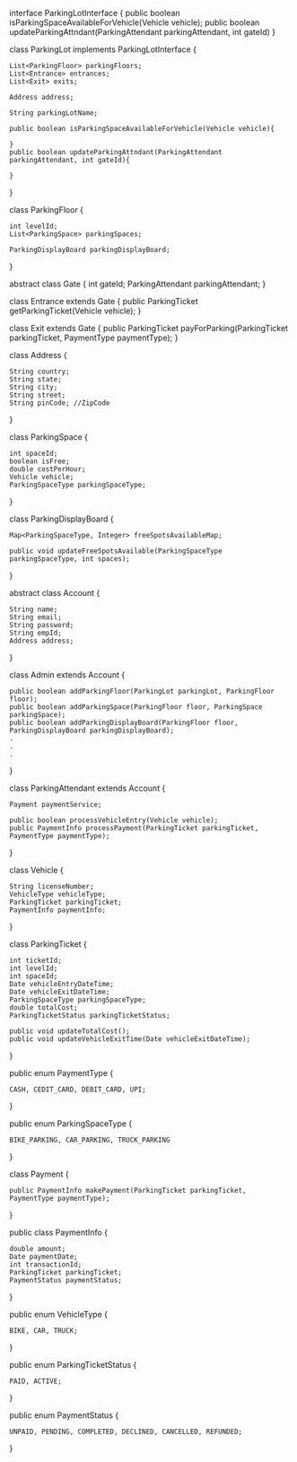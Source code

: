 
interface ParkingLotInterface {
    public boolean isParkingSpaceAvailableForVehicle(Vehicle vehicle);
	public boolean updateParkingAttndant(ParkingAttendant parkingAttendant, int gateId)
}

class ParkingLot implements ParkingLotInterface {
	
	List<ParkingFloor> parkingFloors;
	List<Entrance> entrances;
	List<Exit> exits;

	Address address; 

	String parkingLotName;

	public boolean isParkingSpaceAvailableForVehicle(Vehicle vehicle){

    }
	public boolean updateParkingAttndant(ParkingAttendant parkingAttendant, int gateId){
        
    }

}

class ParkingFloor {
	
	int levelId;
	List<ParkingSpace> parkingSpaces;

	ParkingDisplayBoard parkingDisplayBoard;

}

abstract class Gate {
	int gateId;
	ParkingAttendant parkingAttendant;
}

class Entrance extends Gate {
	public ParkingTicket getParkingTicket(Vehicle vehicle);
}

class Exit extends Gate {
	public ParkingTicket payForParking(ParkingTicket parkingTicket, PaymentType paymentType);
}


class Address {

	String country;
	String state;
	String city;
	String street;
	String pinCode; //ZipCode
}

class ParkingSpace {
	
	int spaceId;
	boolean isFree;
	double costPerHour;
	Vehicle vehicle;
	ParkingSpaceType parkingSpaceType;

}

class ParkingDisplayBoard {

	Map<ParkingSpaceType, Integer> freeSpotsAvailableMap;

	public void updateFreeSpotsAvailable(ParkingSpaceType parkingSpaceType, int spaces);

}


abstract class Account {

	String name;
	String email;
	String password;
	String empId;
	Address address;

}

class Admin extends Account {

	public boolean addParkingFloor(ParkingLot parkingLot, ParkingFloor floor);
	public boolean addParkingSpace(ParkingFloor floor, ParkingSpace parkingSpace);
	public boolean addParkingDisplayBoard(ParkingFloor floor, ParkingDisplayBoard parkingDisplayBoard);
	.
	.
	.

}

class ParkingAttendant extends Account {

	Payment paymentService;

	public boolean processVehicleEntry(Vehicle vehicle);
	public PaymentInfo processPayment(ParkingTicket parkingTicket, PaymentType paymentType);

}

class Vehicle {
	
	String licenseNumber;
	VehicleType vehicleType;
	ParkingTicket parkingTicket;
	PaymentInfo paymentInfo;

}

class ParkingTicket {
	
	int ticketId;
	int levelId;
	int spaceId;
	Date vehicleEntryDateTime;
	Date vehicleExitDateTime;
	ParkingSpaceType parkingSpaceType;
	double totalCost;
	ParkingTicketStatus parkingTicketStatus;

	public void updateTotalCost();
	public void updateVehicleExitTime(Date vehicleExitDateTime);

} 

public enum PaymentType {

	CASH, CEDIT_CARD, DEBIT_CARD, UPI;
}

public enum ParkingSpaceType {
	
	BIKE_PARKING, CAR_PARKING, TRUCK_PARKING

}

class Payment {

	public PaymentInfo makePayment(ParkingTicket parkingTicket, PaymentType paymentType);
}

public class PaymentInfo {

	double amount;
	Date paymentDate;
	int transactionId;
	ParkingTicket parkingTicket;
	PaymentStatus paymentStatus;

}

public enum VehicleType {
	
	BIKE, CAR, TRUCK;
}

public enum ParkingTicketStatus {
	
	PAID, ACTIVE;
}

public enum PaymentStatus {

	UNPAID, PENDING, COMPLETED, DECLINED, CANCELLED, REFUNDED;

}


